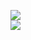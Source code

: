 [![](https://img.shields.io/badge/Made%20With-Github%20Spray-lightgrey.svg?style=for-the-badge&logo=github)](https://github.com/Annihil/github-spray#9593)  
[![](https://i.imgur.com/2DrTn0Z.gif)](https://github.com/Annihil/github-spray)